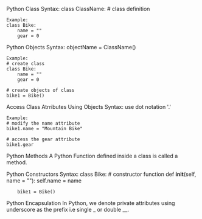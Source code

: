 Python Class
    Syntax:
        class ClassName:
            # class definition
    
    Example:
    class Bike:
        name = ""
        gear = 0

Python Objects
    Syntax:
        objectName = ClassName()
    
    Example:
    # create class
    class Bike:
        name = ""
        gear = 0
    
    # create objects of class
    bike1 = Bike()

Access Class Atrributes Using Objects
    Syntax:
        use dot notation '.'
    
    Example:
    # modify the name attribute
    bike1.name = "Mountain Bike"

    # access the gear attribute
    bike1.gear

Python Methods
A Python Function defined inside a class is called a method.

Python Constructors
    Syntax:
        class Bike:
            # constructor function
            def __init__(self, name = ""):
                self.name = name
        
        bike1 = Bike()

Python Encapsulation
In Python, we denote private attributes using underscore as the prefix i.e single _ or double __.
